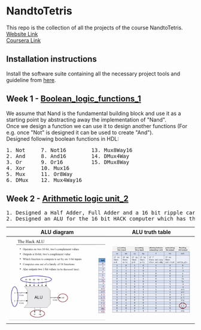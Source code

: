 # NandtoTetris

This repo is the collection of all the projects of the course NandtoTetris. <br>
[Website Link](https://www.nand2tetris.org/software) <br>
[Coursera Link](https://www.coursera.org/learn/build-a-computer/home/welcome) <br>

## Installation instructions

Install the software suite containing all the necessary project tools and guideline from [here](https://drive.google.com/file/d/1KcFPj8KQ_QAHheFmLCqs5iqC_0NCndvs/view).

## Week 1 - [Boolean_logic_functions_1](https://github.com/rushabh-mehta/nandtotetris/tree/master/Boolean_logic_functions_1)
We assume that Nand is the fundamental building block and use it as a starting point by abstracting away the implementation of "Nand".<br>
Once we design a function we can use it to design another functions (For e.g. once "Not" is designed it can be used to create "And").<br>
Designed following boolean functions in HDL:
<pre>
1. Not     7. Not16        13. Mux8Way16
2. And     8. And16        14. DMux4Way
3. Or      9. Or16         15. DMux8Way
4. Xor     10. Mux16
5. Mux     11. Or8Way
6. DMux    12. Mux4Way16
</pre>

## Week 2 - [Arithmetic logic unit_2](https://github.com/rushabh-mehta/nandtotetris/tree/master/Arithmetic_logic_unit_2)
<pre>
1. Designed a Half Adder, Full Adder and a 16 bit ripple carry adder.
2. Designed an ALU for the 16 bit HACK computer which has the following functionalities.
</pre>


ALU diagram             | ALU truth table
:-------------------------:|:-------------------------:
<img  src="https://github.com/rushabh-mehta/nandtotetris/blob/master/static/Hack_alu_diagram.png" width="100%" height="100%"> | <img src="https://github.com/rushabh-mehta/nandtotetris/blob/master/static/Hack_alu_truth_table.png" width="100%" height="100%"> 
